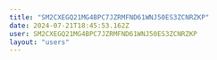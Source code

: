 ```yaml
---
title: "SM2CXEGQ21MG4BPC7JZRMFND61WNJ50ES3ZCNRZKP"
date: 2024-07-21T18:45:53.162Z
user: SM2CXEGQ21MG4BPC7JZRMFND61WNJ50ES3ZCNRZKP
layout: "users"
---
```

    